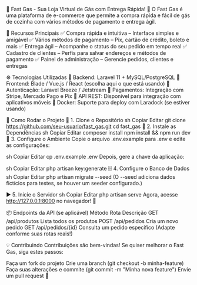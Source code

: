 🛒 Fast Gas - Sua Loja Virtual de Gás com Entrega Rápida!
🚀 O Fast Gas é uma plataforma de e-commerce que permite a compra rápida e fácil de gás de cozinha com vários métodos de pagamento e entrega ágil.

📌 Recursos Principais
✅ Compra rápida e intuitiva – Interface simples e amigável
✅ Vários métodos de pagamento – Pix, cartão de crédito, boleto e mais
✅ Entrega ágil – Acompanhe o status do seu pedido em tempo real
✅ Cadastro de clientes – Perfis para salvar endereços e métodos de pagamento
✅ Painel de administração – Gerencie pedidos, clientes e entregas

⚙ Tecnologias Utilizadas
🔹 Backend: Laravel 11 + MySQL/PostgreSQL
🔹 Frontend: Blade / Vue.js / React (escolha aqui o que está usando)
🔹 Autenticação: Laravel Breeze / Jetstream
🔹 Pagamentos: Integração com Stripe, Mercado Pago e Pix
🔹 API REST: Disponível para integração com aplicativos móveis
🔹 Docker: Suporte para deploy com Laradock (se estiver usando)

🚀 Como Rodar o Projeto
🔽 1. Clone o Repositório
sh
Copiar
Editar
git clone https://github.com/seu-usuario/fast_gas.git
cd fast_gas
🔧 2. Instale as Dependências
sh
Copiar
Editar
composer install
npm install && npm run dev
🔑 3. Configure o Ambiente
Copie o arquivo .env.example para .env e edite as configurações:

sh
Copiar
Editar
cp .env.example .env
Depois, gere a chave da aplicação:

sh
Copiar
Editar
php artisan key:generate
🗄 4. Configure o Banco de Dados
sh
Copiar
Editar
php artisan migrate --seed
(O --seed adiciona dados fictícios para testes, se houver um seeder configurado.)

▶ 5. Inicie o Servidor
sh
Copiar
Editar
php artisan serve
Agora, acesse http://127.0.0.1:8000 no navegador! 🎉

📦 Endpoints da API (se aplicável)
Método	Rota	Descrição
GET	/api/produtos	Lista todos os produtos
POST	/api/pedidos	Cria um novo pedido
GET	/api/pedidos/{id}	Consulta um pedido específico
(Adapte conforme suas rotas reais!)

💡 Contribuindo
Contribuições são bem-vindas! Se quiser melhorar o Fast Gas, siga estes passos:

Faça um fork do projeto
Crie uma branch (git checkout -b minha-feature)
Faça suas alterações e commite (git commit -m "Minha nova feature")
Envie um pull request 🚀
